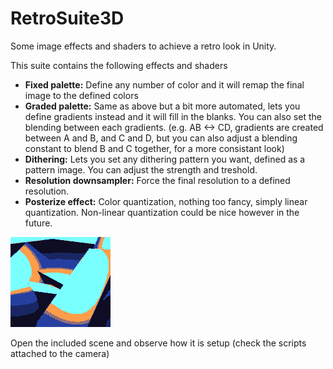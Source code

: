 # RetroSuite3D
Some image effects and shaders to achieve a retro look in Unity.

This suite contains the following effects and shaders

* **Fixed palette:** Define any number of color and it will remap the final image to the defined colors
* **Graded palette:** Same as above but a bit more automated, lets you define gradients instead and it will fill in the blanks. You can also set the blending between each gradients. (e.g. AB <-> CD, gradients are created between A and B, and C and D, but you can also adjust a blending constant to blend B and C together, for a more consistant look)
* **Dithering:** Lets you set any dithering pattern you want, defined as a pattern image. You can adjust the strength and treshold.
* **Resolution downsampler:** Force the final resolution to a defined resolution.
* **Posterize effect:** Color quantization, nothing too fancy, simply linear quantization. Non-linear quantization could be nice however in the future.

![Example](Media/example.png)

Open the included scene and observe how it is setup (check the scripts attached to the camera)